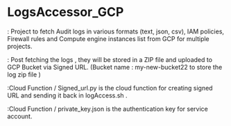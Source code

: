 # LogsAccessor_GCP
: Project to fetch Audit logs in various formats (text, json, csv), IAM policies, Firewall rules and Compute engine instances list from GCP for multiple projects.

: Post fetching the logs , they will be stored in a ZIP file and uploaded to GCP Bucket via Signed URL. (Bucket name : my-new-bucket22 to store the log zip file )

:Cloud Function / Signed_url.py is the cloud function for creating signed URL and sending it back in logAccess.sh .

:Cloud Function / private_key.json is the authentication key for service account.

